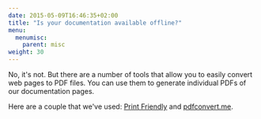 ```yaml
---
date: 2015-05-09T16:46:35+02:00
title: "Is your documentation available offline?"
menu:
  menumisc:
    parent: misc
weight: 30
---
```

No, it's not. But there are a number of tools that allow you to easily convert web pages to PDF files. You can use them to generate individual PDFs of our documentation pages.

Here are a couple that we've used: [Print Friendly](http://www.printfriendly.com/) and [pdfconvert.me](https://pdfconvert.me).  
